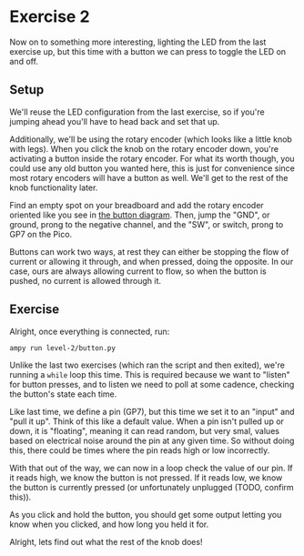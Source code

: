 # Exercise 2

Now on to something more interesting, lighting the LED from the last exercise up, but this time with a button we can press to toggle the LED on and off.

## Setup

We'll reuse the LED configuration from the last exercise, so if you're jumping ahead you'll have to head back and set that up.

Additionally, we'll be using the rotary encoder (which looks like a little knob with legs). When you click the knob on the rotary encoder down, you're activating a button inside the rotary encoder. For what its worth though, you could use any old button you wanted here, this is just for convenience since most rotary encoders will have a button as well. We'll get to the rest of the knob functionality later.

Find an empty spot on your breadboard and add the rotary encoder oriented like you see in [the button diagram](button.png). Then, jump the "GND", or ground, prong to the negative channel, and the "SW", or switch, prong to GP7 on the Pico.

Buttons can work two ways, at rest they can either be stopping the flow of current or allowing it through, and when pressed, doing the opposite. In our case, ours are always allowing current to flow, so when the button is pushed, no current is allowed through it.

## Exercise

Alright, once everything is connected, run:

`ampy run level-2/button.py`

Unlike the last two exercises (which ran the script and then exited), we're running a `while` loop this time. This is required because we want to "listen" for button presses, and to listen we need to poll at some cadence, checking the button's state each time.

Like last time, we define a pin (GP7), but this time we set it to an "input" and "pull it up". Think of this like a default value. When a pin isn't pulled up or down, it is 
"floating", meaning it can read random, but very smal, values based on electrical noise around the pin at any given time. So without doing this, there could be times where the pin reads high or low incorrectly.

With that out of the way, we can now in a loop check the value of our pin. If it reads high, we know the button is not pressed. If it reads low, we know the button is currently pressed (or unfortunately unplugged (TODO, confirm this)).

As you click and hold the button, you should get some output letting you know when you clicked, and how long you held it for.

Alright, lets find out what the rest of the knob does!
